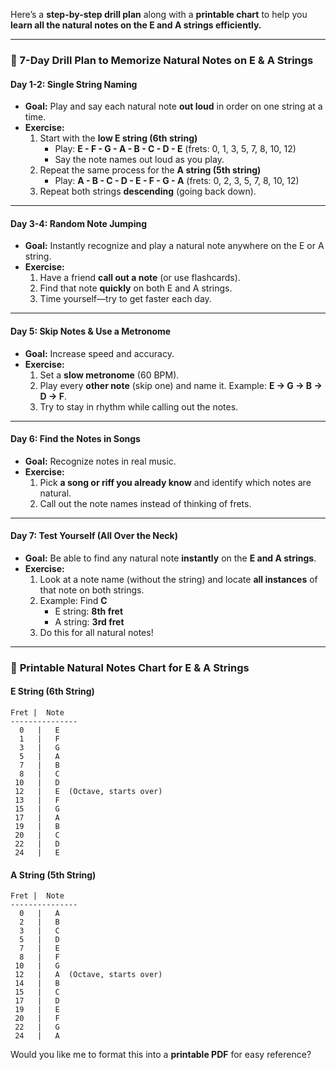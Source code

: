 Here’s a **step-by-step drill plan** along with a **printable chart** to help you **learn all the natural notes on the E and A strings efficiently.**  

---

### **🎯 7-Day Drill Plan to Memorize Natural Notes on E & A Strings**  

#### **Day 1-2: Single String Naming**  
- **Goal:** Play and say each natural note **out loud** in order on one string at a time.  
- **Exercise:**  
  1. Start with the **low E string (6th string)**  
     - Play: **E - F - G - A - B - C - D - E** (frets: 0, 1, 3, 5, 7, 8, 10, 12)  
     - Say the note names out loud as you play.  
  2. Repeat the same process for the **A string (5th string)**  
     - Play: **A - B - C - D - E - F - G - A** (frets: 0, 2, 3, 5, 7, 8, 10, 12)  
  3. Repeat both strings **descending** (going back down).  

---

#### **Day 3-4: Random Note Jumping**  
- **Goal:** Instantly recognize and play a natural note anywhere on the E or A string.  
- **Exercise:**  
  1. Have a friend **call out a note** (or use flashcards).  
  2. Find that note **quickly** on both E and A strings.  
  3. Time yourself—try to get faster each day.  

---

#### **Day 5: Skip Notes & Use a Metronome**  
- **Goal:** Increase speed and accuracy.  
- **Exercise:**  
  1. Set a **slow metronome** (60 BPM).  
  2. Play every **other note** (skip one) and name it. Example: **E → G → B → D → F**.  
  3. Try to stay in rhythm while calling out the notes.  

---

#### **Day 6: Find the Notes in Songs**  
- **Goal:** Recognize notes in real music.  
- **Exercise:**  
  1. Pick **a song or riff you already know** and identify which notes are natural.  
  2. Call out the note names instead of thinking of frets.  

---

#### **Day 7: Test Yourself (All Over the Neck)**  
- **Goal:** Be able to find any natural note **instantly** on the **E and A strings**.  
- **Exercise:**  
  1. Look at a note name (without the string) and locate **all instances** of that note on both strings.  
  2. Example: Find **C**  
     - E string: **8th fret**  
     - A string: **3rd fret**  
  3. Do this for all natural notes!  

---

### 🎸 **Printable Natural Notes Chart for E & A Strings**  

#### **E String (6th String)**
```
Fret |  Note
---------------
  0   |   E  
  1   |   F  
  3   |   G  
  5   |   A  
  7   |   B  
  8   |   C  
 10   |   D  
 12   |   E  (Octave, starts over)  
 13   |   F  
 15   |   G  
 17   |   A  
 19   |   B  
 20   |   C  
 22   |   D  
 24   |   E  
```

#### **A String (5th String)**
```
Fret |  Note
---------------
  0   |   A  
  2   |   B  
  3   |   C  
  5   |   D  
  7   |   E  
  8   |   F  
 10   |   G  
 12   |   A  (Octave, starts over)  
 14   |   B  
 15   |   C  
 17   |   D  
 19   |   E  
 20   |   F  
 22   |   G  
 24   |   A  
```

Would you like me to format this into a **printable PDF** for easy reference?
